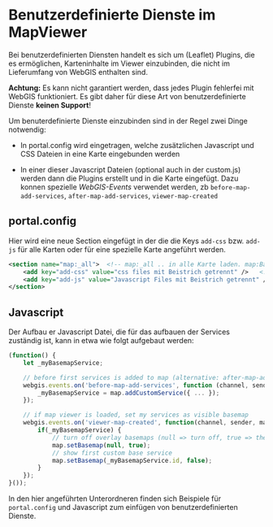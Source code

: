 # Benutzerdefinierte Dienste im MapViewer

Bei benutzerdefinierten Diensten handelt es sich um (Leaflet) Plugins, die es ermöglichen, Karteninhalte
im Viewer einzubinden, die nicht im Lieferumfang von WebGIS enthalten sind.

**Achtung:** Es kann nicht garantiert werden, dass jedes Plugin fehlerfei mit WebGIS funktioniert.
Es gibt daher für diese Art von benutzerdefinierte Dienste **keinen Support**!

Um benuterdefinierte Dienste einzubinden sind in der Regel zwei Dinge notwendig:

* In portal.config wird eingetragen, welche zusätzlichen Javascript und CSS Dateien in eine Karte eingebunden werden

* In einer dieser Javascript Dateien (optional auch in der custom.js) werden dann die Plugins erstellt und in die
Karte eingefügt. Dazu konnen spezielle *WebGIS-Events* verwendet werden, zb ``before-map-add-services``, ``after-map-add-services``, ``viewer-map-created``

## portal.config

Hier wird eine neue Section eingefügt in der die die Keys ``add-css`` bzw. ``add-js`` für alle Karten oder 
für eine spezielle Karte angeführt werden.

```Xml
<section name="map:_all">  <!-- map:_all .. in alle Karte laden. map:Basis und Kataster ... in ein eine spezielle Karte, Groß/Kleischreibung beachten -->
    <add key="add-css" value="css files mit Beistrich getrennt" />   <!-- optional -->
    <add key="add-js" value="Javascript Files mit Beistrich getrennt" />
</section> 
```

## Javascript

Der Aufbau er Javascript Datei, die für das aufbauen der Services zuständig ist, kann in etwa wie folgt aufgebaut werden:

```Javascript
(function() {
    let _myBasemapService;

    // before first services is added to map (alternative: after-map-add-services)
    webgis.events.on('before-map-add-services', function (channel, sender, map) {
        _myBasemapService = map.addCustomService({ ... });
    });

    // if map viewer is loaded, set my services as visible basemap
    webgis.events.on('viewer-map-created', function(channel, sender, map) {
        if(_myBasemapService) {
            // turn off overlay basemaps (null => turn off, true => the overlay basemap)
            map.setBasemap(null, true);
            // show first custom base service
            map.setBasemap(_myBasemapService.id, false);
        }
    });
}());
```

In den hier angeführten Unterordneren finden sich Beispiele für ``portal.config`` und 
Javascript zum einfügen von benutzerdefinierten Dienste. 